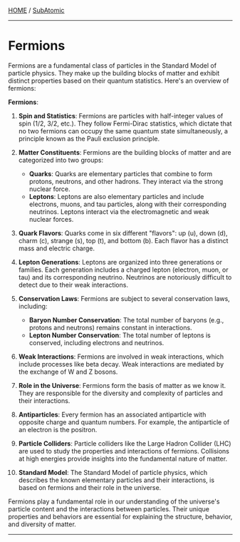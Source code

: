 [HOME](/README.md) / [SubAtomic](/assets/docs/universe/subAtomic/readme.md)   

----------------------     

# Fermions   

Fermions are a fundamental class of particles in the Standard Model of particle physics. They make up the building blocks of matter and exhibit distinct properties based on their quantum statistics. Here's an overview of fermions:

**Fermions**:

1. **Spin and Statistics**: Fermions are particles with half-integer values of spin (1/2, 3/2, etc.). They follow Fermi-Dirac statistics, which dictate that no two fermions can occupy the same quantum state simultaneously, a principle known as the Pauli exclusion principle.

2. **Matter Constituents**: Fermions are the building blocks of matter and are categorized into two groups:
   - **Quarks**: Quarks are elementary particles that combine to form protons, neutrons, and other hadrons. They interact via the strong nuclear force.
   - **Leptons**: Leptons are also elementary particles and include electrons, muons, and tau particles, along with their corresponding neutrinos. Leptons interact via the electromagnetic and weak nuclear forces.

3. **Quark Flavors**: Quarks come in six different "flavors": up (u), down (d), charm (c), strange (s), top (t), and bottom (b). Each flavor has a distinct mass and electric charge.

4. **Lepton Generations**: Leptons are organized into three generations or families. Each generation includes a charged lepton (electron, muon, or tau) and its corresponding neutrino. Neutrinos are notoriously difficult to detect due to their weak interactions.

5. **Conservation Laws**: Fermions are subject to several conservation laws, including:
   - **Baryon Number Conservation**: The total number of baryons (e.g., protons and neutrons) remains constant in interactions.
   - **Lepton Number Conservation**: The total number of leptons is conserved, including electrons and neutrinos.

6. **Weak Interactions**: Fermions are involved in weak interactions, which include processes like beta decay. Weak interactions are mediated by the exchange of W and Z bosons.

7. **Role in the Universe**: Fermions form the basis of matter as we know it. They are responsible for the diversity and complexity of particles and their interactions.

8. **Antiparticles**: Every fermion has an associated antiparticle with opposite charge and quantum numbers. For example, the antiparticle of an electron is the positron.

9. **Particle Colliders**: Particle colliders like the Large Hadron Collider (LHC) are used to study the properties and interactions of fermions. Collisions at high energies provide insights into the fundamental nature of matter.

10. **Standard Model**: The Standard Model of particle physics, which describes the known elementary particles and their interactions, is based on fermions and their role in the universe.

Fermions play a fundamental role in our understanding of the universe's particle content and the interactions between particles. Their unique properties and behaviors are essential for explaining the structure, behavior, and diversity of matter.   

--------------------------------
